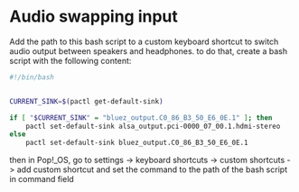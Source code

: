 # Audio swapping input

Add the path to this bash script to a custom keyboard shortcut to switch audio output between speakers and headphones.
to do that, create a bash script with the following content:

```bash
#!/bin/bash


CURRENT_SINK=$(pactl get-default-sink)

if [ "$CURRENT_SINK" = "bluez_output.C0_86_B3_50_E6_0E.1" ]; then
    pactl set-default-sink alsa_output.pci-0000_07_00.1.hdmi-stereo
else
    pactl set-default-sink bluez_output.C0_86_B3_50_E6_0E.1
```

then in Pop!_OS, go to settings -> keyboard shortcuts -> custom shortcuts -> add custom shortcut
and set the command to the path of the bash script in command field
